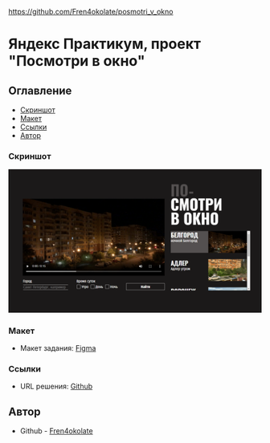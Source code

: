 https://github.com/Fren4okolate/posmotri_v_okno

# Яндекс Практикум, проект "Посмотри в окно"

## Оглавление 

- [Скриншот](#скриншот)
- [Макет](#макет)
- [Ссылки](#ссылки)
- [Автор](#автор)

### Скриншот

![](Скриншот.png)

### Макет

- Макет задания: [Figma](https://www.figma.com/design/QHcvX1RsUI89CulRB7HLk6/%234-Посмотри-в-окно?node-id=301-98&node-type=frame)

### Ссылки

- URL решения: [Github](https://github.com/Fren4okolate/posmotri_v_okno/)

 ## Автор
 
  - Github - [Fren4okolate](https://github.com/Fren4okolate/)
